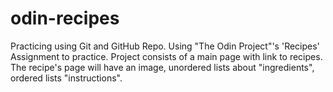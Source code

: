 # odin-recipes

Practicing using Git and GitHub Repo.
Using "The Odin Project"'s 'Recipes' Assignment to practice.
Project consists of a main page with link to recipes. The recipe's page will have an image, unordered lists about "ingredients", ordered lists "instructions".
